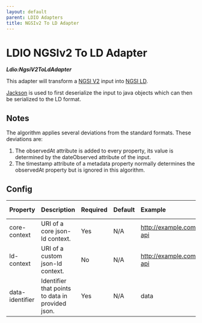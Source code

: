 ```yaml
---
layout: default
parent: LDIO Adapters
title: NGSIv2 To LD Adapter
---
```


# LDIO NGSIv2 To LD Adapter

***Ldio:NgsiV2ToLdAdapter***

This adapter will transform a [NGSI V2] input into [NGSI LD].

[Jackson] is used to first deserialize the input to java objects which can then be serialized to the LD format.

## Notes

The algorithm applies several deviations from the standard formats. These deviations are:

1. The observedAt attribute is added to every property,
   its value is determined by the dateObserved attribute of the input.
2. The timestamp attribute of a metadata property normally determines the observedAt property but is ignored in this
   algorithm.

## Config

| Property        | Description                                      | Required | Default | Example                   | Supported values    |
|:----------------|:-------------------------------------------------|:---------|:--------|:--------------------------|:--------------------|
| core-context    | URI of a core json-ld context.                   | Yes      | N/A     | http://example.com/my-api | HTTP and HTTPS urls |
| ld-context      | URI of a custom json-ld context.                 | No       | N/A     | http://example.com/my-api | HTTP and HTTPS urls |
| data-identifier | Identifier that points to data in provided json. | Yes      | N/A     | data                      | String              |

[NGSI V2]: https://fiware.github.io/specifications/ngsiv2/stable/

[NGSI LD]: https://ngsi-ld-tutorials.readthedocs.io/en/latest/

[Jackson]: https://github.com/FasterXML/jackson